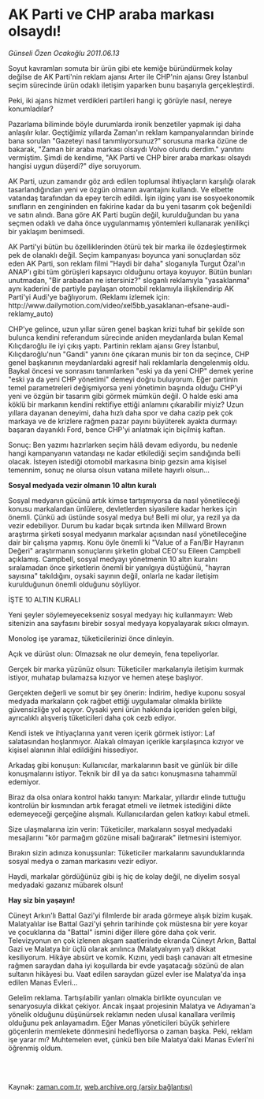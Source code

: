 # AK Parti ve CHP araba markası olsaydı!

*Günseli Özen Ocakoğlu 2011.06.13*

<td class="columnist-detail">
<p>Soyut kavramları somuta bir ürün gibi ete kemiğe büründürmek kolay değilse de AK Parti'nin reklam ajansı Arter ile CHP'nin ajansı Grey İstanbul seçim sürecinde ürün odaklı iletişim yaparken bunu başarıyla gerçekleştirdi.</p>
<p>
<div id="haberMetinDiv">
<p>Peki, iki ajans hizmet verdikleri partileri hangi iç görüyle nasıl, nereye konumladılar?
<p>Pazarlama biliminde böyle durumlarda ironik benzetiler yapmak işi daha anlaşılır kılar. Geçtiğimiz yıllarda Zaman'ın reklam kampanyalarından birinde bana sorulan "Gazeteyi nasıl tanımlıyorsunuz?" sorusuna marka özüne de bakarak, "Zaman bir araba markası olsaydı Volvo olurdu derdim." yanıtını vermiştim. Şimdi de kendime, "AK Parti ve CHP birer araba markası olsaydı hangisi uygun düşerdi?" diye soruyorum.
<p>AK Parti, uzun zamandır göz ardı edilen toplumsal ihtiyaçların karşılığı olarak tasarlandığından yeni ve özgün olmanın avantajını kullandı. Ve elbette vatandaş tarafından da epey tercih edildi. İşin ilginç yanı ise sosyoekonomik sınıfların en zengininden en fakirine kadar da bu yeni tasarım çok beğenildi ve satın alındı. Bana göre AK Parti bugün değil, kurulduğundan bu yana seçmen odaklı ve daha önce uygulanmamış yöntemleri kullanarak yenilikçi bir yaklaşım benimsedi.
<p>AK Parti'yi bütün bu özelliklerinden ötürü tek bir marka ile özdeşleştirmek pek de olanaklı değil. Seçim kampanyası boyunca yani sonuçlardan söz eden AK Parti, son reklam filmi "Haydi bir daha" sloganıyla Turgut Özal'ın ANAP'ı gibi tüm görüşleri kapsayıcı olduğunu ortaya koyuyor. Bütün bunları unutmadan, "Bir arabadan ne istersiniz?" sloganlı reklamıyla "yasaklanma" aynı kaderini de partiyle paylaşan otomobil reklamıyla ilişkilendirip AK Parti'yi Audi'ye bağlıyorum. (Reklamı izlemek için: http://www.dailymotion.com/video/xel5bb_yasaklanan-efsane-audi-reklamy_auto)
<p>CHP'ye gelince, uzun yıllar süren genel başkan krizi tuhaf bir şekilde son bulunca kendini referandum sürecinde aniden meydanlarda bulan Kemal Kılıçdaroğlu ile iyi çıkış yaptı. Partinin reklam ajansı Grey İstanbul, Kılıçdaroğlu'nun "Gandi" yanını öne çıkaran munis bir ton da seçince, CHP genel başkanının meydanlardaki agresif hali reklamlarla dengelenmiş oldu. Baykal öncesi ve sonrasını tanımlarken "eski ya da yeni CHP" demek yerine "eski ya da yeni CHP yönetimi" demeyi doğru buluyorum. Eğer partinin temel parametreleri değişmiyorsa yeni yönetimin başında olduğu CHP'yi yeni ve özgün bir tasarım gibi görmek mümkün değil. O halde eski ama köklü bir markanın kendini rektifiye ettiği anlamını çıkarabilir miyiz? Uzun yıllara dayanan deneyimi, daha hızlı daha spor ve daha cazip pek çok markaya ve de krizlere rağmen pazar payını büyüterek ayakta durmayı başaran dayanıklı Ford, bence CHP'yi anlatmak için biçilmiş kaftan.
<p>Sonuç: Ben yazımı hazırlarken seçim hâlâ devam ediyordu, bu nedenle hangi kampanyanın vatandaşı ne kadar etkilediği seçim sandığında belli olacak. İsteyen istediği otomobil markasına binip gezsin ama kişisel temennim, sonuç ne olursa olsun vatana millete hayırlı olsun... 
<p><b>Sosyal medyada vezir olmanın 10 altın kuralı</b>
<p>Sosyal medyanın gücünü artık kimse tartışmıyorsa da nasıl yönetileceği konusu markalardan ünlülere, devletlerden siyasilere kadar herkes için önemli. Çünkü adı üstünde sosyal medya bu! Belli mi olur, ya rezil ya da vezir edebiliyor. Durum bu kadar bıçak sırtında iken Millward Brown araştırma şirketi sosyal medyanın markalar açısından nasıl yönetileceğine dair bir çalışma yapmış. Konu öyle önemli ki "Value of a Fan/Bir Hayranın Değeri" araştırmanın sonuçlarını şirketin global CEO'su Eileen Campbell açıklamış. Campbell, sosyal medyayı yönetmenin 10 altın kuralını sıralamadan önce şirketlerin önemli bir yanılgıya düştüğünü, "hayran sayısına" takıldığını, oysaki sayının değil, onlarla ne kadar iletişim kurulduğunun önemli olduğunu söylüyor. 
<p>İŞTE 10 ALTIN KURALI
<p>Yeni şeyler söylemeyecekseniz sosyal medyayı hiç kullanmayın: Web sitenizin ana sayfasını birebir sosyal medyaya kopyalayarak sıkıcı olmayın. 
<p>Monolog işe yaramaz, tüketicilerinizi önce dinleyin.
<p>Açık ve dürüst olun: Olmazsak ne olur demeyin, fena tepeliyorlar.
<p>Gerçek bir marka yüzünüz olsun: Tüketiciler markalarıyla iletişim kurmak istiyor, muhatap bulamazsa kızıyor ve hemen ateşe başlıyor.
<p>Gerçekten değerli ve somut bir şey önerin: İndirim, hediye kuponu sosyal medyada markaların çok rağbet ettiği uygulamalar olmakla birlikte güvensizliğe yol açıyor. Oysaki yeni ürün hakkında içeriden gelen bilgi, ayrıcalıklı alışveriş tüketicileri daha çok cezb ediyor. 
<p>Kendi istek ve ihtiyaçlarına yanıt veren içerik görmek istiyor: Laf salatasından hoşlanmıyor. Alakalı olmayan içerikle karşılaşınca kızıyor ve kişisel alanının ihlal edildiğini hissediyor.
<p>Arkadaş gibi konuşun: Kullanıcılar, markalarının basit ve günlük bir dille konuşmalarını istiyor. Teknik bir dil ya da satıcı konuşmasına tahammül edemiyor.
<p>Biraz da olsa onlara kontrol hakkı tanıyın: Markalar, yıllardır elinde tuttuğu kontrolün bir kısmından artık feragat etmeli ve iletmek istediğini dikte edemeyeceği gerçeğine alışmalı. Kullanıcılardan gelen katkıyı kabul etmeli.
<p>Size ulaşmalarına izin verin: Tüketiciler, markaların sosyal medyadaki mesajlarını "kör parmağım gözüne misali bağırarak" iletmesini istemiyor.
<p>Bırakın sizin adınıza konuşsunlar: Tüketiciler markalarını savunduklarında sosyal medya o zaman markasını vezir ediyor.
<p>Haydi, markalar gördüğünüz gibi iş hiç de kolay değil, ne diyelim sosyal medyadaki gazanız mübarek olsun! 
<p><b>Hay siz bin yaşayın!</b>
<p>Cüneyt Arkın'lı Battal Gazi'yi filmlerde bir arada görmeye alışık bizim kuşak. Malatyalılar ise Battal Gazi'yi şehrin tarihinde çok müstesna bir yere koyar ve çocuklarına da "Battal" ismini diğer illere göre daha çok verir. Televizyonun en çok izlenen akşam saatlerinde ekranda Cüneyt Arkın, Battal Gazi ve Malatya bir üçlü olarak anılınca (Malatyalıyım ya!) dikkat kesiliyorum. Hikâye absürt ve komik. Kızını, yedi başlı canavarı alt etmesine rağmen saraydan daha iyi koşullarda bir evde yaşatacağı sözünü de alan sultanın hikâyesi bu. Vaat edilen saraydan güzel evler ise Malatya'da inşa edilen Manas Evleri...
<p>Gelelim reklama. Tartışılabilir yanları olmakla birlikte oyuncuları ve senaryosuyla dikkat çekiyor. Ancak inşaat projesinin Malatya ve Adıyaman'a yönelik olduğunu düşünürsek reklamın neden ulusal kanallara verilmiş olduğunu pek anlayamadım. Eğer Manas yöneticileri büyük şehirlere göçenlerin memlekete dönmesini hedefliyorsa o zaman başka. Peki, reklam işe yarar mı? Muhtemelen evet, çünkü ben bile Malatya'daki Manas Evleri'ni öğrenmiş oldum. </p></p></p></p></p></p></p></p></p></p></p></p></p></p></p></p></p></p></p></p></p></p></p></div>
</p>


<p><br>
		 </br></p></td>

Kaynak: [zaman.com.tr](http://zaman.com.tr/yazar.do?yazino=1146197), [web.archive.org (arşiv bağlantısı)](http://web.archive.org/web/20110821053444/http://www.zaman.com.tr:80/yazar.do?yazino=1146197)
